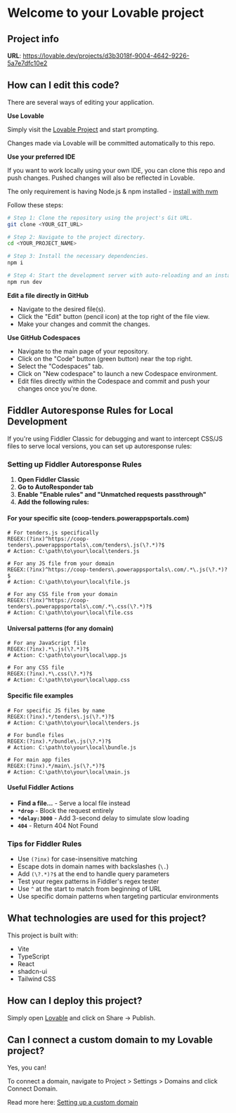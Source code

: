 
# Welcome to your Lovable project

## Project info

**URL**: https://lovable.dev/projects/d3b3018f-9004-4642-9226-5a7e7dfc10e2

## How can I edit this code?

There are several ways of editing your application.

**Use Lovable**

Simply visit the [Lovable Project](https://lovable.dev/projects/d3b3018f-9004-4642-9226-5a7e7dfc10e2) and start prompting.

Changes made via Lovable will be committed automatically to this repo.

**Use your preferred IDE**

If you want to work locally using your own IDE, you can clone this repo and push changes. Pushed changes will also be reflected in Lovable.

The only requirement is having Node.js & npm installed - [install with nvm](https://github.com/nvm-sh/nvm#installing-and-updating)

Follow these steps:

```sh
# Step 1: Clone the repository using the project's Git URL.
git clone <YOUR_GIT_URL>

# Step 2: Navigate to the project directory.
cd <YOUR_PROJECT_NAME>

# Step 3: Install the necessary dependencies.
npm i

# Step 4: Start the development server with auto-reloading and an instant preview.
npm run dev
```

**Edit a file directly in GitHub**

- Navigate to the desired file(s).
- Click the "Edit" button (pencil icon) at the top right of the file view.
- Make your changes and commit the changes.

**Use GitHub Codespaces**

- Navigate to the main page of your repository.
- Click on the "Code" button (green button) near the top right.
- Select the "Codespaces" tab.
- Click on "New codespace" to launch a new Codespace environment.
- Edit files directly within the Codespace and commit and push your changes once you're done.

## Fiddler Autoresponse Rules for Local Development

If you're using Fiddler Classic for debugging and want to intercept CSS/JS files to serve local versions, you can set up autoresponse rules:

### Setting up Fiddler Autoresponse Rules

1. **Open Fiddler Classic**
2. **Go to AutoResponder tab**
3. **Enable "Enable rules" and "Unmatched requests passthrough"**
4. **Add the following rules:**

#### For your specific site (coop-tenders.powerappsportals.com)
```
# For tenders.js specifically
REGEX:(?inx)^https://coop-tenders\.powerappsportals\.com/tenders\.js(\?.*)?$
# Action: C:\path\to\your\local\tenders.js

# For any JS file from your domain
REGEX:(?inx)^https://coop-tenders\.powerappsportals\.com/.*\.js(\?.*)?$
# Action: C:\path\to\your\local\file.js

# For any CSS file from your domain
REGEX:(?inx)^https://coop-tenders\.powerappsportals\.com/.*\.css(\?.*)?$
# Action: C:\path\to\your\local\file.css
```

#### Universal patterns (for any domain)
```
# For any JavaScript file
REGEX:(?inx).*\.js(\?.*)?$
# Action: C:\path\to\your\local\app.js

# For any CSS file
REGEX:(?inx).*\.css(\?.*)?$
# Action: C:\path\to\your\local\app.css
```

#### Specific file examples
```
# For specific JS files by name
REGEX:(?inx).*/tenders\.js(\?.*)?$
# Action: C:\path\to\your\local\tenders.js

# For bundle files
REGEX:(?inx).*/bundle\.js(\?.*)?$
# Action: C:\path\to\your\local\bundle.js

# For main app files
REGEX:(?inx).*/main\.js(\?.*)?$
# Action: C:\path\to\your\local\main.js
```

#### Useful Fiddler Actions
- **Find a file...** - Serve a local file instead
- **`*drop`** - Block the request entirely
- **`*delay:3000`** - Add 3-second delay to simulate slow loading
- **`404`** - Return 404 Not Found

### Tips for Fiddler Rules

- Use `(?inx)` for case-insensitive matching
- Escape dots in domain names with backslashes (`\.`)
- Add `(\?.*)?$` at the end to handle query parameters
- Test your regex patterns in Fiddler's regex tester
- Use `^` at the start to match from beginning of URL
- Use specific domain patterns when targeting particular environments

## What technologies are used for this project?

This project is built with:

- Vite
- TypeScript
- React
- shadcn-ui
- Tailwind CSS

## How can I deploy this project?

Simply open [Lovable](https://lovable.dev/projects/d3b3018f-9004-4642-9226-5a7e7dfc10e2) and click on Share → Publish.

## Can I connect a custom domain to my Lovable project?

Yes, you can!

To connect a domain, navigate to Project > Settings > Domains and click Connect Domain.

Read more here: [Setting up a custom domain](https://docs.lovable.dev/tips-tricks/custom-domain#step-by-step-guide)
